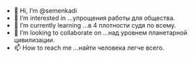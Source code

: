- 👋 Hi, I’m @semenkadi
- 👀 I’m interested in ...упрощения работы для общества. 
- 🌱 I’m currently learning ...в 4 плотности судя по всему. 
- 💞️ I’m looking to collaborate on ...над уровнем планетарной цивилизации. 
- 📫 How to reach me ...найти человека легче всего. 

<!---
semenkadi/semenkadi is a ✨ special ✨ repository because its `README.md` (this file) appears on your GitHub profile.
You can click the Preview link to take a look at your changes.
--->

